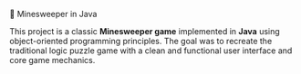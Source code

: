 🧨 Minesweeper in Java

This project is a classic **Minesweeper game** implemented in **Java** using object-oriented programming principles. The goal was to recreate the traditional logic puzzle game with a clean and functional user interface and core game mechanics.
